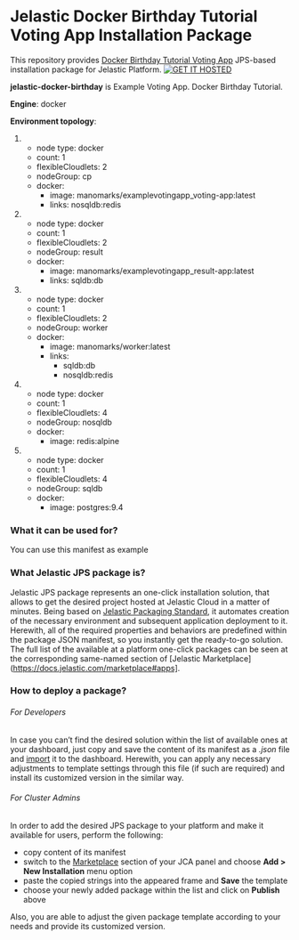 # Jelastic Docker Birthday Tutorial Voting App Installation Package 

This repository provides [Docker Birthday Tutorial Voting App](http://jelastic.com/) JPS-based installation package for Jelastic Platform.
[![GET IT HOSTED](https://raw.githubusercontent.com/JelasticJPS/jelastic-docker-birthday/master/images/getithosted.png)](http://go.jelastic.com/test?hoster-select=1&theme=modern&app=https://raw.githubusercontent.com/JelasticJPS/jelastic-docker-birthday/master/docker-birthday-voting-app-test.json)

**jelastic-docker-birthday** is Example Voting App. Docker Birthday Tutorial.

**Engine**: docker

**Environment topology**:

1. 
   - node type: docker
   - count: 1
   - flexibleCloudlets: 2
   - nodeGroup: cp
   - docker: 
     - image: manomarks/examplevotingapp_voting-app:latest
     - links: nosqldb:redis
2. 
   - node type: docker
   - count: 1
   - flexibleCloudlets: 2
   - nodeGroup: result
   - docker: 
     - image: manomarks/examplevotingapp_result-app:latest
     - links: sqldb:db
3. 
   - node type: docker
   - count: 1
   - flexibleCloudlets: 2
   - nodeGroup: worker
   - docker: 
     - image: manomarks/worker:latest
     - links: 
        - sqldb:db
        - nosqldb:redis
4. 
   - node type: docker
   - count: 1
   - flexibleCloudlets: 4
   - nodeGroup: nosqldb
   - docker: 
     - image: redis:alpine
5. 
   - node type: docker
   - count: 1
   - flexibleCloudlets: 4
   - nodeGroup: sqldb
   - docker: 
     - image: postgres:9.4
 
 
### What it can be used for?
You can use this manifest as example


### What Jelastic JPS package is?

Jelastic JPS package represents an one-click installation solution, that allows to get the desired project hosted at Jelastic Cloud in a matter of minutes. Being based on [Jelastic Packaging Standard](https://docs.jelastic.com/jps), it automates creation of the necessary environment and subsequent application deployment to it. Herewith, all of the required properties and behaviors are predefined within the package JSON manifest, so you instantly get the ready-to-go solution.
The full list of the available at a platform one-click packages can be seen at the corresponding same-named section of [Jelastic Marketplace](https://docs.jelastic.com/marketplace#apps].

### How to deploy a package?
###### For Developers

In case you can’t find the desired solution within the list of available ones at your dashboard, just copy and save the content of its manifest as a *.json* file and [import](https://docs.jelastic.com/environment-export-import#import) it to the dashboard. Herewith, you can apply any necessary adjustments to template settings through this file (if such are required) and install its customized version in the similar way.

###### For Cluster Admins

In order to add the desired JPS package to your platform and make it available for users, perform the following:
- copy content of its manifest 
- switch to the [Marketplace](http://ops-docs.jelastic.com/marketplace-46) section of your JCA panel and choose **Add > New Installation** menu option
- paste the copied strings into the appeared frame and **Save** the template
- choose your newly added package within the list and click on **Publish** above

Also, you are able to adjust the given package template according to your needs and provide its customized version.
